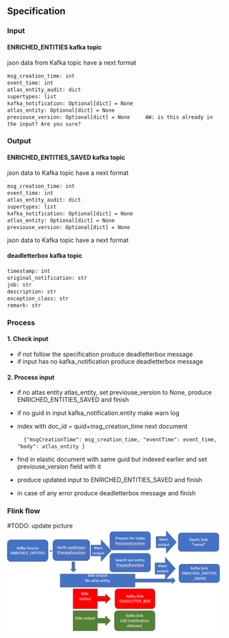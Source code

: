 ## Specification

### Input

#### ENRICHED_ENTITIES kafka topic

json data from Kafka topic have a next format

    msg_creation_time: int
    event_time: int
    atlas_entity_audit: dict
    supertypes: list
    kafka_notification: Optional[dict] = None
    atlas_entity: Optional[dict] = None
    previouse_version: Optional[dict] = None     AW: is this already in the input? Are you sure?

### Output

#### ENRICHED_ENTITIES_SAVED  kafka topic

json data to Kafka topic have a next format

    msg_creation_time: int
    event_time: int
    atlas_entity_audit: dict
    supertypes: list
    kafka_notification: Optional[dict] = None
    atlas_entity: Optional[dict] = None
    previouse_version: Optional[dict] = None

json data to Kafka topic have a next format
#### deadletterbox kafka topic

	timestamp: int
    original_notification: str
    job: str
    description: str
    exception_class: str
    remark: str

### Process

#### 1. Check input

* if not follow the specification produce deadletterbox message
* if input has no kafka_notification produce deadletterbox message

#### 2. Process input
* if no altas entity atlas_entity, set previouse_version to None, produce ENRICHED_ENTITIES_SAVED and finish
* if no guid in input kafka_notification.entity make warn log
* index with doc_id = quid+msg_creation_time next document

		{"msgCreationTime": msg_creation_time, "eventTime": event_time, "body": atlas_entity }

* find in elastic document with same guid but indexed earlier and set previouse_version field with it
* produce updated input to ENRICHED_ENTITIES_SAVED and finish
* in case of any error produce deadletterbox message and finish

### Flink flow

#TODO: update picture
![flink flow](./publish_state_job_flow.png )
